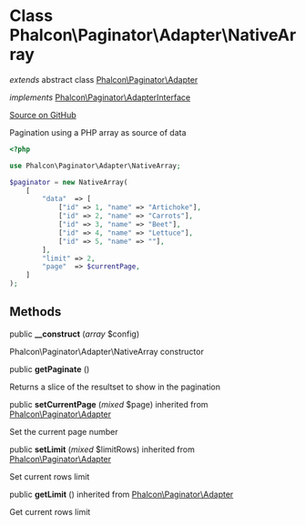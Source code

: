 # Class **Phalcon\\Paginator\\Adapter\\NativeArray**

*extends* abstract class [Phalcon\Paginator\Adapter](/[[language]]/[[version]]/api/Phalcon_Paginator_Adapter)

*implements* [Phalcon\Paginator\AdapterInterface](/[[language]]/[[version]]/api/Phalcon_Paginator_AdapterInterface)

<a href="https://github.com/phalcon/cphalcon/blob/master/phalcon/paginator/adapter/nativearray.zep" class="btn btn-default btn-sm">Source on GitHub</a>

Pagination using a PHP array as source of data

```php
<?php

use Phalcon\Paginator\Adapter\NativeArray;

$paginator = new NativeArray(
    [
        "data"  => [
            ["id" => 1, "name" => "Artichoke"],
            ["id" => 2, "name" => "Carrots"],
            ["id" => 3, "name" => "Beet"],
            ["id" => 4, "name" => "Lettuce"],
            ["id" => 5, "name" => ""],
        ],
        "limit" => 2,
        "page"  => $currentPage,
    ]
);

```


## Methods
public  **__construct** (*array* $config)

Phalcon\\Paginator\\Adapter\\NativeArray constructor



public  **getPaginate** ()

Returns a slice of the resultset to show in the pagination



public  **setCurrentPage** (*mixed* $page) inherited from [Phalcon\Paginator\Adapter](/[[language]]/[[version]]/api/Phalcon_Paginator_Adapter)

Set the current page number



public  **setLimit** (*mixed* $limitRows) inherited from [Phalcon\Paginator\Adapter](/[[language]]/[[version]]/api/Phalcon_Paginator_Adapter)

Set current rows limit



public  **getLimit** () inherited from [Phalcon\Paginator\Adapter](/[[language]]/[[version]]/api/Phalcon_Paginator_Adapter)

Get current rows limit



